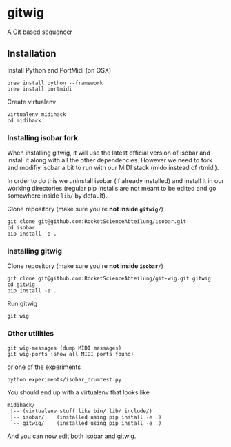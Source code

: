 # gitwig

A Git based sequencer


## Installation

Install Python and PortMidi (on OSX)

    brew install python --framework
    brew install portmidi

Create virtualenv

    virtualenv midihack
    cd midihack


### Installing isobar fork

When installing gitwig, it will use the latest official version of isobar and
install it along with all the other dependencies. However we need to fork and
modifiy isobar a bit to run with our MIDI stack (mido instead of rtmidi).

In order to do this we uninstall isobar (if already installed) and install
it in our working directories (regular pip installs are not meant to be edited
and go somewhere inside `lib/` by default).

Clone repository (make sure you're **not inside `gitwig/`**)

    git clone git@github.com:RocketScienceAbteilung/isobar.git
    cd isobar
    pip install -e .


### Installing gitwig

Clone repository (make sure you're **not inside `isobar/`**)

    git clone git@github.com:RocketScienceAbteilung/git-wig.git gitwig
    cd gitwig
    pip install -e .

Run gitwig

    git wig

### Other utilities

    git wig-messages (dump MIDI messages)
    git wig-ports (show all MIDI ports found)

or one of the experiments

    python experiments/isobar_drumtest.py

You should end up with a virtualenv that looks like

    midihack/
     |-- (virtualenv stuff like bin/ lib/ include/)
     |-- isobar/    (installed using pip install -e .)
     `-- gitwig/    (installed using pip install -e .)

And you can now edit both isobar and gitwig.
